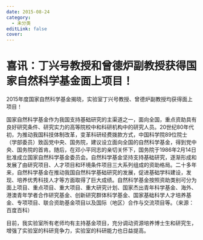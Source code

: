 ```yaml
---
date: 2015-08-24
category:
  - 未分类
editLink: false
cover: 
---
```



# 喜讯：丁兴号教授和曾德炉副教授获得国家自然科学基金面上项目！

2015年度国家自然科学基金揭晓，实验室丁兴号教授、曾德炉副教授均获得面上项目！
<!-- more -->


国家自然科学基金作为我国支持基础研究的主渠道之一，面向全国，重点资助具有良好研究条件、研究实力的高等院校中和科研机构中的研究人员。20世纪80年代初，为推动我国科技体制改革，变革科研经费拨款方式，中国科学院89位院士（学部委员）致函党中央、国务院，建议设立面向全国的自然科学基金，得到党中央、国务院的首肯。随后，在邓小平同志的亲切关怀下，国务院于1986年2月14日批准成立国家自然科学基金委员会。自然科学基金坚持支持基础研究，逐渐形成和发展了由研究项目、人才项目和环境条件项目三大系列组成的资助格局。二十多年来，自然科学基金在推动我国自然科学基础研究的发展，促进基础学科建设，发现、培养优秀科技人才等方面取得了巨大成绩。自然科学基金按照资助类别可分为面上项目、重点项目、重大项目、重大研究计划、国家杰出青年科学基金、海外、港澳青年学者合作研究基金、创新研究群体科学基金、国家基础科学人才培养基金、专项项目、联合资助基金项目以及国际（地区）合作与交流项目等。（来源：百度百科）

目前，我实验室所有老师均有主持基金项目，充分调动资源培养博士生和研究生，增强了实验室的科研竞争力，实验室的科研能力也日益提高。